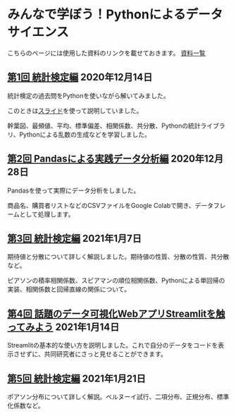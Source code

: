 # みんなで学ぼう！Pythonによるデータサイエンス

こちらのページには使用した資料のリンクを載せておきます。
[資料一覧](https://drive.google.com/drive/folders/14A4q8y1geoE5NtNBBcoC7a3JGgVbp0Ie?usp=sharing)


## [第1回 統計検定編](https://drive.google.com/drive/folders/1en_J1AAd4v4O0fbYTXCL0jpsla3_iuID?usp=sharing) 2020年12月14日

統計検定の過去問をPythonを使いながら解いてみました。

このときは[スライド](https://slides.com/historoid/minpy_001)を使って説明していました。

幹葉図、最頻値、平均、標準偏差、相関係数、共分散、Pythonの統計ライブラリ、Pythonによる乱数の生成などを学習しました。

## [第2回 Pandasによる実践データ分析編](https://drive.google.com/drive/folders/1gqjQMIH8niBDROPrlzrCa6HT0NxQKtfd?usp=sharing) 2020年12月28日

Pandasを使って実際にデータ分析をしました。

商品名、購買者リストなどのCSVファイルをGoogle Colabで開き、データフレームとして処理します。


## [第3回 統計検定編](https://drive.google.com/drive/folders/1osWMCQ_ZRUSDiw89HpT65PyZcUabU1fc?usp=sharing) 2021年1月7日

期待値と分散について詳しく解説しました。期待値の性質、分散の性質、共分散など。

ピアソンの積率相関係数、スピアマンの順位相関係数、Pythonによる単回帰の実装、相関係数と回帰直線の関係について。


## [第4回 話題のデータ可視化WebアプリStreamlitを触ってみよう](https://drive.google.com/drive/folders/1pnzAvycnDflserCY-7VawKGp4NiKaItF?usp=sharing) 2021年1月14日


Streamlitの基本的な使い方を説明しました。これで自分のデータをコードを表示させずに、共同研究者にさっと見せることができます。


## [第5回 統計検定編](https://drive.google.com/drive/folders/1vq4kNPk415tOsyold1vOpm2cIGNLezQP?usp=sharing) 2021年1月21日

ポアソン分布について詳しく解説。ベルヌーイ試行、二項分布、正規分布、標準化係数など。

